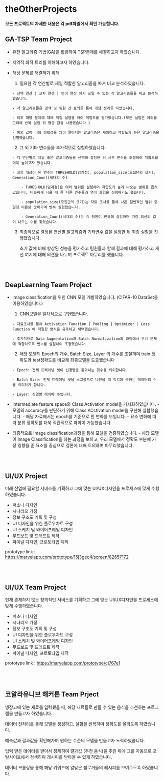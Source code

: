 # theOtherProjects

#### 모든 프로젝트의 자세한 내용은 각 pdf파일에서 확인 가능합니다.

## GA-TSP Team Project

- 유전 알고리즘 기법(GA)을 활용하여 TSP문제를 해결하고자 하였습니다.
- 지역적 최적 트리를 이해하고자 하였습니다.

- 해당 문제를 해결하기 위해
    1. 필요한 각 연산별로 제일 적합한 알고리즘을 따져 비교 분석하였습니다.

      - 선택 연산 | 교차 연산 | 변이 연산 에서 쓰일 수 있는 각 알고리즘들을 비교 분석하였습니다.

      - 각 알고리즘들은 검색 및 팀원 간 토의를 통해 개념 정리를 하였습니다.

      - 이후 해당 문제에 대해 직접 실험을 하여 적합도를 평가했습니다.(모든 실험은 예외를 고려해 반복 실험 뒤 평균 값을 사용했습니다.)

      - 예외 값이 나와 정확성을 많이 떨어지는 알고리즘은 제외하고 적합도가 높은 알고리즘을 선별했습니다.



    2. 그 외 기타 변수들을 추가적으로 실험하였습니다.

      - 각 연산별로 제일 좋은 알고리즘들을 선택해 설정한 뒤 세부 변수를 조절하여 적합도를 더욱 높이고자 했습니다.

      - 실험 대상이 된 변수는 THRESHOLD(임계점), population_size(모집단의 크기), Generation_Count(세대의 수)

          - THRESHOLD(임계점)은 여러 범위를 실험하며 적합도가 높게 나오는 범위를 좁혀갔습니다. 비슷하게 나올 때 쯤 다른 변수들과 엮어 실험을 진행하기도 했습니다.

          - population_size(모집단의 크기)는 자료 조사를 통해 나온 일반적인 범위 중 일정 비율로 끊어가며 반복 실험했습니다.

          - Generation_Count(세대의 수)는 각 팀원이 반복해 실험하며 가장 최선의 값이 나오는 수를 찾았습니다.



  3. 최종적으로 결정된 연산별 알고리즘과 기타변수 값을 설정한 뒤 최종 실험을 진행했습니다.

       초기 값에 비해 향상된 성능을 평가하고 팀원들과 함께 결과에 대해 평가하고 개선 여지에 대해 의견을 나누며 프로젝트 마무리를 했습니다.

</br>
</br>

## DeapLearning Team Project

- Image classification을 위한 CNN 모델 개발하였습니다. (CIFAR-10 DataSet을 이용하였습니다.)

    1. CNN모델을 일차적으로 구현했습니다.


      - 자료조사를 통해 Activation Function | Pooling | Optimizer | Loss Function 에 적절한 방식을 유추하고 채택했습니다.

      - 추가적으로 Data Augmentation과 Batch Normalization의 과정에서 우리 문제에 적합하도록 변수를 실험하여 조정했습니다.

    2. 해당 모델의 Epoch의 개수, Batch Size, Layer 의 개수를 조절하며 train 정확도와 test정확도를 비교해 최종모델을 도출했습니다


      - Epoch: 전체 트레이닝 셋이 신경망을 통과하는 횟수를 의미합니다.

      - Batch Size: 전체 트레이닝 셋을 소그룹으로 나눴을 때 각각에 속하는 데이터의 수를 의미하게 합니다.

      - Layer: 신경망 레이어 수입니다.
    
    
    
- Intermediate feature space와 Class Activation model을 가시화하였습니다.
      - 모델의 accuracy를 판단하기 위해 Class ACctivation model을 구현해 실험했습니다.
      - 해당 자료에서는 epoch를 기준으로 한 변화를 보입니다.
      - 요소 변화에 따라 분류 정확도를 더욱 직관적으로 파악이 가능했습니다.
    
    
    
- 최종적으로 Image classification과정을 통해 모델을 검증하였습니다.
      - 해당 모델이 Image Classification을 하는 과정을 보이고, 우리 모델에서 정확도 부분에 가장 영향을 준 요소를 중심으로 결론에 대해 토의하며 마무리했습니다.

</br>
</br>

## UI/UX Project

미래 산업에 필요할 서비스를 기획하고 그에 맞는 UI/UX디자인을 프로세스에 맞게 수행하였습니다.

- 퍼소나 디자인
- 시나리오 가정
- 정보 구조도 기획 및 구성
- UI 디자인을 위한 플로우차트 구성
- UI 스케치 및 와이어프레임 디자인
- 무드보드 및 드래프트 제작
- 파이널 디자인, 프로토타입 제작

prototype link : https://marvelapp.com/prototype/15j3gec4/screen/82657172

</br>
</br>

## UI/UX Team Project

현재 존재하지 않는 창의적인 서비스를 기획하고 그에 맞는 UI/UX디자인을 프로세스에 맞게 수행하였습니다.

- 퍼소나 디자인
- 시나리오 가정
- 정보 구조도 기획 및 구성
- UI 디자인을 위한 플로우차트 구성
- UI 스케치 및 와이어프레임 디자인
- 무드보드 및 드래프트 제작
- 파이널 디자인, 프로토타입 제작

prototype link : https://marvelapp.com/prototype/cj767e1

</br>
</br>

## 코알라유니브 해커톤 Team Prject

냉장고에 있는 재료를 입력했을 때, 해당 재료들로 만들 수 있는 음식을 추천하는 프로그램을 만들고자 하였습니다.

데이터 전처리를 통해 모델을 생성하고, 실험을 반복하며 정확도를 올리도록 하였습니다.

예측값과 결과값을 확인해가며 원하는 수준의 모델을 만들고자 노력하였습니다.

입력 받은 데이터를 받아서 정제하여 결과값 (추천 음식)을 추린 뒤에 그를 자동으로 포털사이트에서 검색하여 레시피를 받아올 수 있게 하였습니다.

데이터 크롤링을 통해 해당 키워드에 알맞은 블로거들의 레시피를 보여주도록 하였습니다.

</br>
</br>
